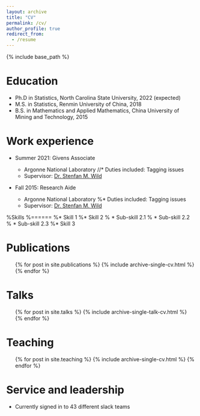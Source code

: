 ```yaml
---
layout: archive
title: "CV"
permalink: /cv/
author_profile: true
redirect_from:
  - /resume
---
```


{% include base_path %}

Education
======
* Ph.D in Statistics, North Carolina State University, 2022 (expected)
* M.S. in Statistics, Renmin University of China, 2018
* B.S. in Mathematics and Applied Mathematics, China University of Mining and Technology, 2015



Work experience
======
* Summer 2021: Givens Associate 
  * Argonne National Laboratory
  //* Duties included: Tagging issues
  * Supervisor: [Dr. Stenfan M. Wild](https://wildsm.github.io/)

* Fall 2015: Research Aide
  * Argonne National Laboratory
  %* Duties included: Tagging issues
  * Supervisor: [Dr. Stenfan M. Wild](https://wildsm.github.io/)
  
%Skills
%======
%* Skill 1
%* Skill 2
%  * Sub-skill 2.1
%  * Sub-skill 2.2
%  * Sub-skill 2.3
%* Skill 3

Publications
======
  <ul>{% for post in site.publications %}
    {% include archive-single-cv.html %}
  {% endfor %}</ul>
  
Talks
======
  <ul>{% for post in site.talks %}
    {% include archive-single-talk-cv.html %}
  {% endfor %}</ul>
  
Teaching
======
  <ul>{% for post in site.teaching %}
    {% include archive-single-cv.html %}
  {% endfor %}</ul>
  
Service and leadership
======
* Currently signed in to 43 different slack teams
